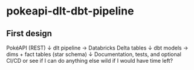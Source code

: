 # pokeapi-dlt-dbt-pipeline
## First design

PokéAPI (REST) 
     ↓
dlt pipeline → Databricks Delta tables
     ↓
dbt models → dims + fact tables (star schema)
     ↓
Documentation, tests, and optional CI/CD or see if I can do anything else wild if I would have time left?
